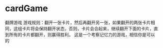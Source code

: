 # cardGame
翻牌游戏
游戏规则：翻开一张卡片，然后再翻开另一张，如果翻开的两张卡片相同，这组卡片将会保持翻开状态，否则，卡片会合起来，继续翻开下面的卡片，直到所有的卡片都翻开，则赢得胜利。
这是一个考察记忆力的游戏，相信你是可以的
